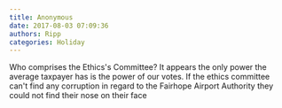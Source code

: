 ```yaml
---
title: Anonymous
date: 2017-08-03 07:09:36
authors: Ripp
categories: Holiday
---
```


 Who comprises the Ethics's Committee?
It appears the only power the average taxpayer has is the power of our votes. 
If the ethics committee can't find any corruption in regard to the Fairhope Airport Authority they could not find their nose on their face